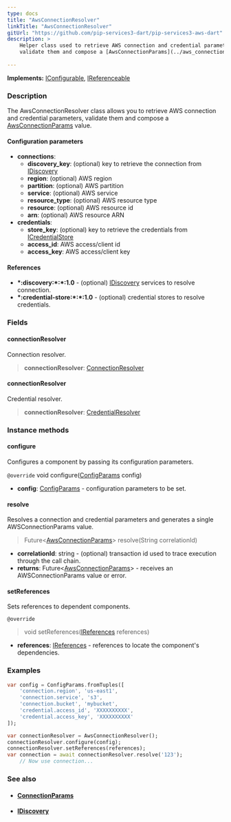 ```yaml
---
type: docs
title: "AwsConnectionResolver"
linkTitle: "AwsConnectionResolver"
gitUrl: "https://github.com/pip-services3-dart/pip-services3-aws-dart"
description: >
    Helper class used to retrieve AWS connection and credential parameters,
    validate them and compose a [AwsConnectionParams](../aws_connection_params) value.
 
---
```


**Implements:** [IConfigurable](../../../commons/config/iconfigurable), [IReferenceable](../../../commons/refer/ireferenceable)

### Description

The AwsConnectionResolver class allows you to retrieve AWS connection and credential parameters, validate them and compose a [AwsConnectionParams](../aws_connection_params) value.


#### Configuration parameters

- **connections**:                   
    - **discovery_key**: (optional) key to retrieve the connection from [IDiscovery](../../../components/connect/idiscovery)
    - **region**: (optional) AWS region
    - **partition**: (optional) AWS partition
    - **service**: (optional) AWS service
    - **resource_type**: (optional) AWS resource type
    - **resource**: (optional) AWS resource id
    - **arn**: (optional) AWS resource ARN
- **credentials**:    
    - **store_key**: (optional) key to retrieve the credentials from [ICredentialStore](../../../components/auth/icredential_store)
    - **access_id**: AWS access/client id
    - **access_key**: AWS access/client key

#### References
- **\*:discovery:\*:\*:1.0** - (optional) [IDiscovery](../../../components/connect/idiscovery) services to resolve connection.
- **\*:credential-store:\*:\*:1.0** - (optional) credential stores to resolve credentials.

### Fields

<span class="hide-title-link">

#### connectionResolver
Connection resolver.
> **connectionResolver**: [ConnectionResolver](../../../components/connect/connection_resolver)

#### connectionResolver
Credential resolver.
> **connectionResolver**: [CredentialResolver](../../../components/auth/credential_resolver)

</span>

### Instance methods

#### configure
Configures a component by passing its configuration parameters.

`@override`
void configure([ConfigParams](../../../commons/config/config_params) config)
- **config**: [ConfigParams](../../../commons/config/config_params) - configuration parameters to be set.

#### resolve
Resolves a connection and credential parameters and generates a single
AWSConnectionParams value.

> Future<[AwsConnectionParams](../aws_connection_params)> resolve(String correlationId)

- **correlationId**: string - (optional) transaction id used to trace execution through the call chain. 
- **returns**: Future<[AwsConnectionParams](../aws_connection_params)> - receives an AWSConnectionParams value or error.

#### setReferences
Sets references to dependent components.

`@override`
> void setReferences([IReferences](../../../commons/refer/ireferences) references)

- **references**: [IReferences](../../../commons/refer/ireferences) - references to locate the component's dependencies.



### Examples

```dart
var config = ConfigParams.fromTuples([
    'connection.region', 'us-east1',
    'connection.service', 's3',
    'connection.bucket', 'mybucket',
    'credential.access_id', 'XXXXXXXXXX',
    'credential.access_key', 'XXXXXXXXXX'
]);

var connectionResolver = AwsConnectionResolver();
connectionResolver.configure(config);
connectionResolver.setReferences(references);
var connection = await connectionResolver.resolve('123');
    // Now use connection...
```

### See also
- #### [ConnectionParams](../../../components/connect/connection_params)
- #### [IDiscovery](../../../components/connect/idiscovery)
